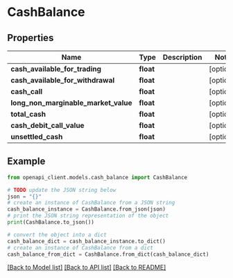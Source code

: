 # CashBalance


## Properties

Name | Type | Description | Notes
------------ | ------------- | ------------- | -------------
**cash_available_for_trading** | **float** |  | [optional] 
**cash_available_for_withdrawal** | **float** |  | [optional] 
**cash_call** | **float** |  | [optional] 
**long_non_marginable_market_value** | **float** |  | [optional] 
**total_cash** | **float** |  | [optional] 
**cash_debit_call_value** | **float** |  | [optional] 
**unsettled_cash** | **float** |  | [optional] 

## Example

```python
from openapi_client.models.cash_balance import CashBalance

# TODO update the JSON string below
json = "{}"
# create an instance of CashBalance from a JSON string
cash_balance_instance = CashBalance.from_json(json)
# print the JSON string representation of the object
print(CashBalance.to_json())

# convert the object into a dict
cash_balance_dict = cash_balance_instance.to_dict()
# create an instance of CashBalance from a dict
cash_balance_from_dict = CashBalance.from_dict(cash_balance_dict)
```
[[Back to Model list]](../README.md#documentation-for-models) [[Back to API list]](../README.md#documentation-for-api-endpoints) [[Back to README]](../README.md)


